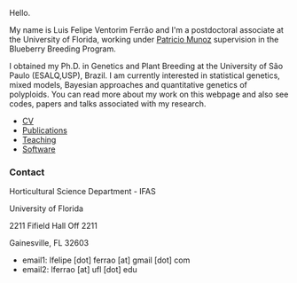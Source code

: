 Hello.

My name is Luis Felipe Ventorim Ferrão and I'm a postdoctoral associate at the University of Florida, working under [Patricio Munoz](https://www.blueberrybreeding.com/) supervision in the Blueberry Breeding Program. 

I obtained my Ph.D. in Genetics and Plant Breeding at the University of São Paulo (ESALQ,USP), Brazil. I am currently interested in statistical genetics, mixed models, Bayesian approaches and quantitative genetics of polyploids. You can read more about my work on this webpage and also see codes, papers and talks associated with my research.

- [CV](./cv.html)
- [Publications](./publication.html)
- [Teaching](./teaching.html)
- [Software](./software.html)


### Contact 

Horticultural Science Department - IFAS

University of Florida

2211 Fifield Hall Off 2211

Gainesville, FL 32603

- email1: lfelipe [dot] ferrao [at] gmail [dot] com
- email2: lferrao [at] ufl [dot] edu

